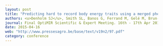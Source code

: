 ```yaml
---
layout: post
title: "Predicting hard to record body energy traits using a merged phenotypic dataset and Mid Infra-Red (MIR) spectral analysis of milk samples"
authors: <u>Denholm SJ</u>, Smith SL, Banos G, Ferrand M, Gelé M, Brun-Lafleur L, Wall E
journal: Final OptiMIR Scientific & Expert Meeting. 16th - 17th Apr 2015, Namur, Belgium
date: 2015-04-16
web: "http://www.pressesagro.be/base/text/v19n2/97.pdf"
category: conference
---
```

